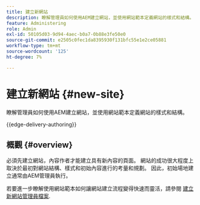 ```yaml
---
title: 建立新網站
description: 瞭解管理員如何使用AEM建立網站，並使用網站範本定義網站的樣式和結構。
feature: Administering
role: Admin
exl-id: 50105d03-9d94-4aec-b0a7-0b88e3fe50e0
source-git-commit: e2505c0fec1da8395930f131bfc55e1e2ce05881
workflow-type: tm+mt
source-wordcount: '125'
ht-degree: 7%

---
```



# 建立新網站 {#new-site}

瞭解管理員如何使用AEM建立網站，並使用網站範本定義網站的樣式和結構。

{{edge-delivery-authoring}}

## 概觀 {#overview}

必須先建立網站，內容作者才能建立具有新內容的頁面。 網站的成功很大程度上取決於最初對網站結構、樣式和初始內容進行的考量和規劃。 因此，初始場地建立通常由AEM管理員執行。

若要進一步瞭解使用網站範本如何讓網站建立流程變得快速而靈活，請參閱 [建立新網站管理員檔案](/help/sites-cloud/administering/site-creation/create-site.md).
